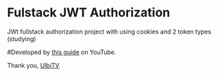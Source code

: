 # Fulstack JWT Authorization

JWt fullstack authorization project with using cookies and 2 token types (studying)

#Developed by [this guide](https://www.youtube.com/watch?v=fN25fMQZ2v0) on YouTube.

Thank you, [UlbiTV](https://github.com/utimur)
